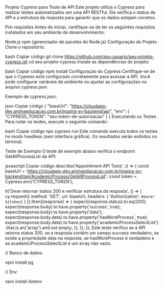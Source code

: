 Projeto Cypress para Teste de API
Este projeto utiliza o Cypress para realizar testes automatizados em uma API RESTful. Ele verifica o status da API e a estrutura da resposta para garantir que os dados estejam corretos.

Pré-requisitos
Antes de iniciar, certifique-se de ter os seguintes requisitos instalados em seu ambiente de desenvolvimento:

Node.js
npm (gerenciador de pacotes do Node.js)
Configuração do Projeto
Clone o repositório:

bash
Copiar código
git clone https://github.com/seu-usuario/seu-projeto-cypress.git
cd seu-projeto-cypress
Instale as dependências do projeto:

bash
Copiar código
npm install
Configuração do Cypress
Certifique-se de que o Cypress está configurado corretamente para acessar a API. Você pode configurar variáveis de ambiente ou ajustar as configurações no arquivo cypress.json.

Exemplo de cypress.json:

json
Copiar código
{
  "baseUrl": "https://cloudapp-dev.animaeducacao.com.br/inspira-sv-backend/api",
  "env": {
    "CYPRESS_TOKEN": "seu-token-de-autorizacao"
  }
}
Executando os Testes
Para rodar os testes, execute o seguinte comando:

bash
Copiar código
npx cypress run
Este comando executa todos os testes no modo headless (sem interface gráfica). Os resultados serão exibidos no terminal.

Teste de Exemplo
O teste de exemplo abaixo verifica o endpoint GetAllProcessList da API:

javascript
Copiar código
describe('Appointment API Tests', () => {
  const baseUrl = 'https://cloudapp-dev.animaeducacao.com.br/inspira-sv-backend/api/AcademicProcess/GetAllProcessList';
  const token = Cypress.env('CYPRESS_TOKEN');

  it('Deve retornar status 200 e verificar estrutura da resposta', () => {
    cy.request({
      method: 'GET',
      url: baseUrl,
      headers: {
        'Authorization': `Bearer ${token}`
      }
    }).then((response) => {
      expect(response.status).to.eq(200);
      expect(response.body).to.have.property('success', true);
      expect(response.body).to.have.property('data');
      expect(response.body.data).to.have.property('hasMoreProcess', true);
      expect(response.body.data).to.have.property('academicProcessSelectList').that.is.an('array').and.not.empty;
    });
  });
});
Este teste verifica se a API retorna status 200, se a resposta contém um campo success verdadeiro, se existe a propriedade data na resposta, se hasMoreProcess é verdadeiro e se academicProcessSelectList é um array não vazio.

// Banco de dados

npm install pg

// Env

npm install dotenv
